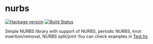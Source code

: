 # nurbs

[![Hackage version](https://img.shields.io/hackage/v/nurbs.svg?style=flat)](http://hackage.haskell.org/package/nurbs) [![Build Status](https://travis-ci.org/mvoidex/nurbs.png)](https://travis-ci.org/mvoidex/nurbs)

Simple NURBS library with support of NURBS, periodic NURBS, knot insertion/removal, NURBS split/joint
You can check examples in [Test.hs](/tests/Test.hs)
